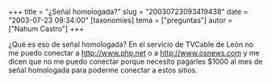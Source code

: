 +++
title = "¿Señal homologada?"
slug = "20030723093419438"
date = "2003-07-23 09:34:00"
[taxonomies]
tema = ["preguntas"]
autor = ["Nahum Castro"]
+++

¿Qué es eso de señal homologada? En el servicio de TVCable de León no me
puedo conectar a http://www.php.net o a http://www.osnews.com y me dicen
que no me puedo conectar porque necesito pagarles $1000 al mes de señal
homologada para poderme conectar a estos sitios.

